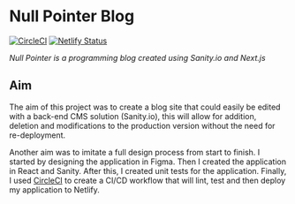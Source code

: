 # Null Pointer Blog
[![CircleCI](https://dl.circleci.com/status-badge/img/gh/daempasha/null-pointer-blog/tree/master.svg?style=shield)](https://dl.circleci.com/status-badge/redirect/gh/daempasha/null-pointer-blog/tree/master)
[![Netlify Status](https://api.netlify.com/api/v1/badges/716187de-548f-41d9-85f5-f4de9c85eb9b/deploy-status)](https://app.netlify.com/sites/null-pointer-blog/deploys)


_Null Pointer is a programming blog created using Sanity.io and Next.js_

## Aim
The aim of this project was to create a blog site that could easily be edited with a back-end CMS solution (Sanity.io), this will allow for addition, deletion and modifications to the production version without the need for re-deployment.

Another aim was to imitate a full design process from start to finish. I started by designing the application in Figma. Then I created the application in React and Sanity. After this, I created unit tests for the application. Finally, I used [CircleCI](https://circleci.com/) to create a CI/CD workflow that will lint, test and then deploy my application to Netlify.
